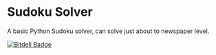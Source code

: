 Sudoku Solver
=============

A basic Python Sudoku solver, can solve just about to newspaper level.


[![Bitdeli Badge](https://d2weczhvl823v0.cloudfront.net/olls/sudoku-solver/trend.png)](https://bitdeli.com/free "Bitdeli Badge")


